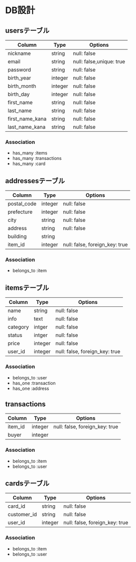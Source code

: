 # DB設計

## usersテーブル
|Column|Type|Options|
|------|----|-------|
|nickname|string|null: false|
|email|string|null: false,unique: true|
|password|string|null: false|
|birth_year|integer|null: false|
|birth_month|integer|null: false|
|birth_day|integer|null: false|
|first_name|string|null: false|
|last_name|string|null: false|
|first_name_kana|string|null: false|
|last_name_kana|string|null: false|
### Association
- has_many :items
- has_many :transactions
- has_many :card

## addressesテーブル
|Column|Type|Options|
|------|----|-------|
|postal_code|integer|null: false| <!-- 郵便番号 -->
|prefecture|integer|null: false| <!-- 都道府県 -enum> 
|city|string|null: false| <!-- 市区町村 -->
|address|string|null: false|　<!-- 住所 -->
|building|string| <!-- 建物名 -->
|item_id|integer|null: false, foreign_key: true|
### Association
- belongs_to :item

## itemsテーブル
|Column|Type|Options|
|------|----|-------|
|name|string|null: false|
|info|text|null: false|
|category|intger|null: false|  <!-- enum -->
|status|intger|null: false|
|price|integer|null: false|
|user_id|integer|null: false, foreign_key: true| <!-- <売り手> -->
### Association
- belongs_to :user
- has_one :transaction
- has_one :address

## transactions  
|Column|Type|Options|
|------|----|-------|
|item_id|integer|null: false, foreign_key: true|
|buyer|integer| <!-- <買い手> -->
### Association
- belongs_to :item
- belongs_to :user

## cardsテーブル
|Column|Type|Options|
|------|----|-------|
|card_id|string|null: false|
|customer_id|string|null: false|
|user_id|integer|null: false, foreign_key: true|
### Association
- belongs_to :item
- belongs_to :user
